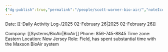 ```yaml
---
{"dg-publish":true,"permalink":"/people/scott-warner-bio-air/","noteIcon":"","created":"2025-02-26T09:36:25.392-06:00"}
---
```


Date: [[-Daily Activity Log-/2025 02-February 26\|2025 02-February 26]]

Company: [[Systems/BioAir\|BioAir]]
Phone: 856-745-8845
Time zone: Eastern
Location: New Jersey
Role: Field, has spent substantial time with the Maxson BioAir system